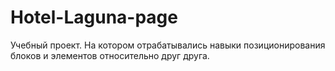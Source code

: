 # Hotel-Laguna-page
Учебный проект. На котором отрабатывались навыки позиционирования блоков и элементов относительно друг друга.
